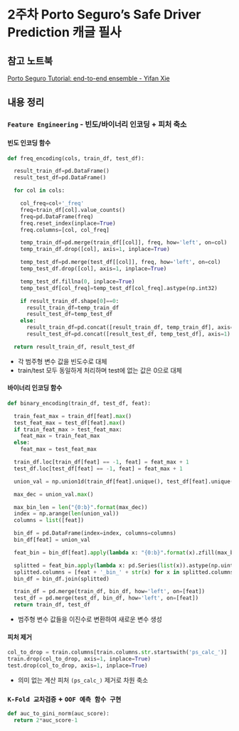 # 2주차 Porto Seguro’s Safe Driver Prediction 캐글 필사

## 참고 노트북

[Porto Seguro Tutorial: end-to-end ensemble - Yifan Xie](https://www.kaggle.com/code/yifanxie/porto-seguro-tutorial-end-to-end-ensemble#4.-Level-2-ensemble)


## 내용 정리

### `Feature Engineering` - 빈도/바이너리 인코딩 + 피처 축소

#### 빈도 인코딩 함수

```PYTHON
def freq_encoding(cols, train_df, test_df):

  result_train_df=pd.DataFrame()
  result_test_df=pd.DataFrame()

  for col in cols:

    col_freq=col+'_freq'
    freq=train_df[col].value_counts()
    freq=pd.DataFrame(freq)
    freq.reset_index(inplace=True)
    freq.columns=[col, col_freq]

    temp_train_df=pd.merge(train_df[[col]], freq, how='left', on=col)
    temp_train_df.drop([col], axis=1, inplace=True)

    temp_test_df=pd.merge(test_df[[col]], freq, how='left', on=col)
    temp_test_df.drop([col], axis=1, inplace=True)

    temp_test_df.fillna(0, inplace=True)
    temp_test_df[col_freq]=temp_test_df[col_freq].astype(np.int32)

    if result_train_df.shape[0]==0:
      result_train_df=temp_train_df
      result_test_df=temp_test_df
    else:
      result_train_df=pd.concat([result_train_df, temp_train_df], axis=1)
      result_test_df=pd.concat([result_test_df, temp_test_df], axis=1)

  return result_train_df, result_test_df
```

- 각 범주형 변수 값을 빈도수로 대체
- train/test 모두 동일하게 처리하며 test에 없는 값은 0으로 대체

#### 바이너리 인코딩 함수

```PYTHON
def binary_encoding(train_df, test_df, feat):

  train_feat_max = train_df[feat].max()
  test_feat_max = test_df[feat].max()
  if train_feat_max > test_feat_max:
    feat_max = train_feat_max
  else:
    feat_max = test_feat_max

  train_df.loc[train_df[feat] == -1, feat] = feat_max + 1
  test_df.loc[test_df[feat] == -1, feat] = feat_max + 1

  union_val = np.union1d(train_df[feat].unique(), test_df[feat].unique())

  max_dec = union_val.max()

  max_bin_len = len("{0:b}".format(max_dec))
  index = np.arange(len(union_val))
  columns = list([feat])

  bin_df = pd.DataFrame(index=index, columns=columns)
  bin_df[feat] = union_val

  feat_bin = bin_df[feat].apply(lambda x: "{0:b}".format(x).zfill(max_bin_len))

  splitted = feat_bin.apply(lambda x: pd.Series(list(x)).astype(np.uint8))
  splitted.columns = [feat + '_bin_' + str(x) for x in splitted.columns]
  bin_df = bin_df.join(splitted)

  train_df = pd.merge(train_df, bin_df, how='left', on=[feat])
  test_df = pd.merge(test_df, bin_df, how='left', on=[feat])
  return train_df, test_df
```

- 범주형 변수 값들을 이진수로 변환하여 새로운 변수 생성

#### 피처 제거

```PYTHON
col_to_drop = train.columns[train.columns.str.startswith('ps_calc_')]
train.drop(col_to_drop, axis=1, inplace=True)  
test.drop(col_to_drop, axis=1, inplace=True)
```

- 의미 없는 계산 피처 `(ps_calc_)` 제거로 차원 축소

### `K-Fold 교차검증` + `OOF 예측 함수 구현`

```PYTHON
def auc_to_gini_norm(auc_score):
  return 2*auc_score-1
```
